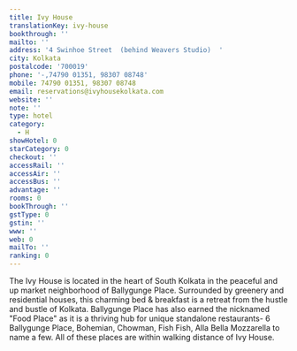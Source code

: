 ```yaml
---
title: Ivy House
translationKey: ivy-house
bookthrough: ''
mailto: ''
address: '4 Swinhoe Street  (behind Weavers Studio)  '
city: Kolkata
postalcode: '700019'
phone: '-,74790 01351, 98307 08748'
mobile: 74790 01351, 98307 08748
email: reservations@ivyhousekolkata.com
website: ''
note: ''
type: hotel
category:
  - H
showHotel: 0
starCategory: 0
checkout: ''
accessRail: ''
accessAir: ''
accessBus: ''
advantage: ''
rooms: 0
bookThrough: ''
gstType: 0
gstin: ''
www: ''
web: 0
mailTo: ''
ranking: 0
---
```







The Ivy House is located in the heart of South Kolkata in the peaceful and up market neighborhood of Ballygunge Place. Surrounded by greenery and residential houses, this charming bed & breakfast is a retreat from the hustle and bustle of Kolkata.     Ballygunge Place has also earned the nicknamed "Food Place" as it is a thriving hub for unique standalone restaurants- 6 Ballygunge Place, Bohemian, Chowman, Fish Fish, Alla Bella Mozzarella to name a few. All of these places are within walking distance of Ivy House.